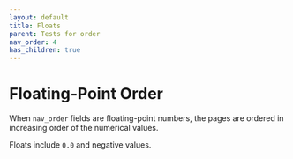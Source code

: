 ```yaml
---
layout: default
title: Floats
parent: Tests for order
nav_order: 4
has_children: true
---
```


# Floating-Point Order

When `nav_order` fields are floating-point numbers, the pages are ordered in increasing order of the numerical values.

Floats include `0.0` and negative values. 
